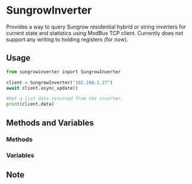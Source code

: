 # SungrowInverter

Provides a way to query Sungrow residential hybrid or string inverters for current state and statistics using ModBus TCP client.
Currently does not support any writing to holding registers (for now).


## Usage

```python
from sungrowinverter inport SungrowInverter

client = SungrowInverter("192.168.1.27")
await client.async_update()

#Get a list data returned from the inverter.
print(client.data)
```

## Methods and Variables

### Methods

### Variables

## Note
